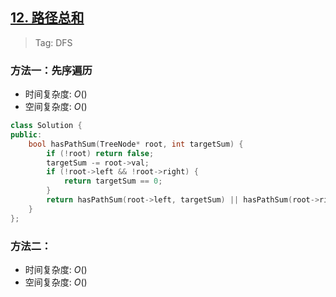 ## [12. 路径总和](https://leetcode.cn/problems/path-sum/description/)

> Tag: DFS

### 方法一：先序遍历
* 时间复杂度: ${O()}$
* 空间复杂度: ${O()}$
```cpp
class Solution {
public:
    bool hasPathSum(TreeNode* root, int targetSum) {
        if (!root) return false;
        targetSum -= root->val;
        if (!root->left && !root->right) {
            return targetSum == 0;
        }
        return hasPathSum(root->left, targetSum) || hasPathSum(root->right, targetSum);
    }
};
```

### 方法二：
* 时间复杂度: ${O()}$
* 空间复杂度: ${O()}$
```cpp

```